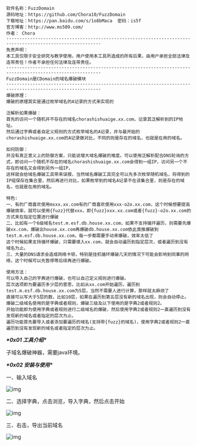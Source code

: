 ```
软件名称：FuzzDomain
源码地址：https://github.com/Chora10/FuzzDomain
下载地址：https://pan.baidu.com/s/1o8bMaca  密码：is5f
官方博客：http://www.ms509.com/
作者：	Chora
----------------------------------------------------------------------------------------------------------
免责声明：
本工具仅限于安全研究与教学使用，用户使用本工具所造成的所有后果，由用户承担全部法律及连带责任！作者不承担任何法律及连带责任。
----------------------------------------------------------------------------------------------------------
FuzzDomain是CDomain的域名爆破模块
----------------------------------------------------------------------------------------------------------
爆破原理：
爆破的原理其实是通过枚举域名的A记录的方式来实现的

泛解析如果爆破：
首先的访问一个随机并不存在的域名chorashishuaige.xx.com，记录其泛解析到的IP地址。
然后通过字典或者自定义规则的方式枚举域名的A记录，并与最开始的chorashishuaige.xx.com的A记录做对比，不同的则是存在的域名，也就是在用的域名。

如何防御：
并没有真正意义上的防御方案，只能说增大域名爆破的难度。可以使用泛解析配合DNS轮询的方式，即访问一个随机不存在的域名chorashishuaige.xx.com会得到一组IP，访问另一个不存在的域名又会得到另外一组IP，
这样就会给域名爆破工具带来误报，当然域名爆破工具完全可以先多次枚举随机域名，将得到的IP组保存在集合里，然后再进行对比，如果枚举到的域名A记录不在该集合里，则是存在的域名，也就是在用的域名。

特色:
一、有的厂商喜欢使用mxxx.xx.com有的厂商喜欢使用xxx-o2o.xx.com，这个时候想要提高爆破效率，就可以使用{fuzz}代替xxx，即{fuzz}xxx.xx.com或者{fuzz}-o2o.xx.com的方式来在指定位置进行爆破
二、比如有一个6级域名test.m.esf.db.house.xx.com，如果不支持循环遍历，则需要先爆破xx.com，爆破出house.xx.com再爆破db.house.xx.com依此类推爆破到test.m.esf.db.house.xx.com，每一步都需要手动来爆破，效率太低了
这个时候如果支持循环爆破，只需要填入xx.com，就会自动遍历到指定层次，或者遍历到没有域名为止。
三、大量的DNS请求会造成网络卡顿，特别是挂机循环爆破几天的情况下可能会影响到同事的网络，这个时候可以先暂停等后续再进行爆破。

使用方法：
可以导入自己的字典进行爆破，也可以自己定义规则进行爆破。
层次选项即为要遍历多少层的意思，比如从xx.com开始遍历，遍历到test.m.esf.db.house.xx.com为5层，当然不需要人进行计算，那样就太麻烦了
直接可以写大于5层的数，比如10层，如果在遍历到第五层没有新的域名出现，则会自动停止。
爆破二级域名使用的是字典或者规则，爆破三级及以下使用的是字典2或者规则2。
开始功能即为使用字典或者规则进行二级域名的爆破，然后使用字典2或者规则2一直遍历到没有发现新的域名或者指定的层次为止。
遍历功能首先要导入或者添加要遍历的域名(支持带{fuzz}的域名)，使用字典2或者规则2一直遍历到没有发现新的域名或者指定的层次为止。
```

***\*0x01 工具介绍\****

子域名爆破神器，需要java环境。

***\*0x02 安装与使用\****

一、输入域名

![img](https://mmbiz.qpic.cn/sz_mmbiz_png/8H1dCzib3UibticFw0wQxBZIxQjDdlibVPfTjMvdhq63W3VicA0t2b3wgVic3hVRn6vEcTzJibDpj3e1m0zic8HxwoWcvQ/640?wx_fmt=png&from=appmsg)

二、选择字典，点击浏览，导入字典，然后点击开始

![img](https://mmbiz.qpic.cn/sz_mmbiz_png/8H1dCzib3UibticFw0wQxBZIxQjDdlibVPfTOW3nGYEIATmzanRmxgNq7CBWwSdlR0xVoKESxicxtzh72ZcJmQh1rPw/640?wx_fmt=png&from=appmsg)

三、右击，导出当前域名

![img](https://mmbiz.qpic.cn/sz_mmbiz_png/8H1dCzib3UibticFw0wQxBZIxQjDdlibVPfTr3ickRJFmibSHwl6wXGVQg34xuKwKyNSJQJ2xUAuyOlibriaUbGbBjDPCw/640?wx_fmt=png&from=appmsg)